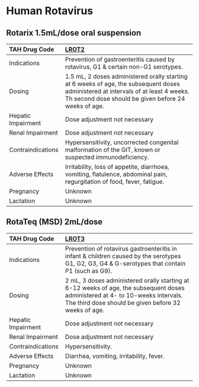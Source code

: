 # Human Rotavirus

## Rotarix 1.5mL/dose oral suspension

| TAH Drug Code      | [**LROT2**](https://www.tahsda.org.tw/drugs/hissearch.php?drug_code=LROT2)                                                                                                                 |
|:-------------------|:-------------------------------------------------------------------------------------------------------------------------------------------------------------------------------------------|
| Indications        | Prevention of gastroenteritis caused by rotavirus, G1 & certain non-G1 serotypes.                                                                                                          |
| Dosing             | 1.5 mL, 2 doses administered orally starting at 6 weeks of age, the subsequent doses administered at intervals of at least 4 weeks. Th second dose should be given before 24 weeks of age. |
| Hepatic Impairment | Dose adjustment not necessary                                                                                                                                                              |
| Renal Impairment   | Dose adjustment not necessary                                                                                                                                                              |
| Contraindications  | Hypersensitivity, uncorrected congenital malformation of the GIT, known or suspected immunodeficiency.                                                                                     |
| Adverse Effects    | Irritability, loss of appetite, diarrhoea, vomiting, flatulence, abdominal pain, regurgitation of food, fever, fatigue.                                                                    |
| Pregnancy          | Unknown                                                                                                                                                                                    |
| Lactation          | Unknown                                                                                                                                                                                    |

## RotaTeq (MSD) 2mL/dose

| TAH Drug Code      | [**LROT3**](https://www.tahsda.org.tw/drugs/hissearch.php?drug_code=LROT3)                                                                                                             |
|:-------------------|:---------------------------------------------------------------------------------------------------------------------------------------------------------------------------------------|
| Indications        | Prevention of rotavirus gastroenteritis in infant & children caused by the serotypes G1, G2, G3, G4 & G-serotypes that contain P1 (such as G9).                                        |
| Dosing             | 2 mL, 3 doses administered orally starting at 6-12 weeks of age, the subsequent doses administered at 4- to 10-weeks intervals. The third dose should be given before 32 weeks of age. |
| Hepatic Impairment | Dose adjustment not necessary                                                                                                                                                          |
| Renal Impairment   | Dose adjustment not necessary                                                                                                                                                          |
| Contraindications  | Hypersensitivity.                                                                                                                                                                      |
| Adverse Effects    | Diarrhea, vomiting, irritability, fever.                                                                                                                                               |
| Pregnancy          | Unknown                                                                                                                                                                                |
| Lactation          | Unknown                                                                                                                                                                                |

